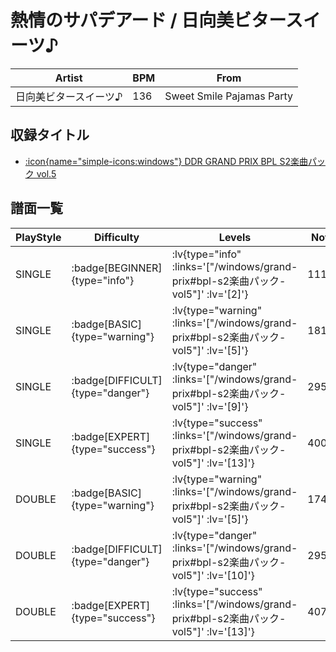 # 熱情のサパデアード / 日向美ビタースイーツ♪

|Artist|BPM|From|
|------|---|----|
|日向美ビタースイーツ♪|136|Sweet Smile Pajamas Party|

## 収録タイトル

- [ :icon{name="simple-icons:windows"} DDR GRAND PRIX BPL S2楽曲パック vol.5](/windows/grand-prix#bpl-s2楽曲パック-vol5)

## 譜面一覧

|PlayStyle|Difficulty|Levels|Notes|Movie|
|---------|----------|------|-----|-----|
|SINGLE| :badge[BEGINNER]{type="info"} | :lv{type="info" :links='["/windows/grand-prix#bpl-s2楽曲パック-vol5"]' :lv='[2]'} |111/9||
|SINGLE| :badge[BASIC]{type="warning"} | :lv{type="warning" :links='["/windows/grand-prix#bpl-s2楽曲パック-vol5"]' :lv='[5]'} |181/20||
|SINGLE| :badge[DIFFICULT]{type="danger"} | :lv{type="danger" :links='["/windows/grand-prix#bpl-s2楽曲パック-vol5"]' :lv='[9]'} |295/20||
|SINGLE| :badge[EXPERT]{type="success"} | :lv{type="success" :links='["/windows/grand-prix#bpl-s2楽曲パック-vol5"]' :lv='[13]'} |400/40||
|DOUBLE| :badge[BASIC]{type="warning"} | :lv{type="warning" :links='["/windows/grand-prix#bpl-s2楽曲パック-vol5"]' :lv='[5]'} |174/15||
|DOUBLE| :badge[DIFFICULT]{type="danger"} | :lv{type="danger" :links='["/windows/grand-prix#bpl-s2楽曲パック-vol5"]' :lv='[10]'} |295/17||
|DOUBLE| :badge[EXPERT]{type="success"} | :lv{type="success" :links='["/windows/grand-prix#bpl-s2楽曲パック-vol5"]' :lv='[13]'} |407/39||

